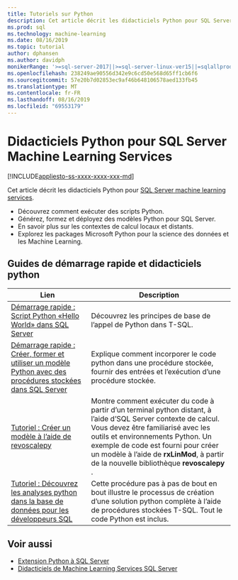 ```yaml
---
title: Tutoriels sur Python
description: Cet article décrit les didacticiels Python pour SQL Server Machine Learning Services. Découvrez comment exécuter des scripts Python. Générez, formez et déployez des modèles Python pour SQL Server. En savoir plus sur les contextes de calcul locaux et distants. Explorez les packages Microsoft Python pour la science des données et les Machine Learning.
ms.prod: sql
ms.technology: machine-learning
ms.date: 08/16/2019
ms.topic: tutorial
author: dphansen
ms.author: davidph
monikerRange: '>=sql-server-2017||>=sql-server-linux-ver15||=sqlallproducts-allversions'
ms.openlocfilehash: 238249ae90556d342e9c6cd50e568d65ff1cb6f6
ms.sourcegitcommit: 57e20b7d02853ec9af46b648106578aed133fb45
ms.translationtype: MT
ms.contentlocale: fr-FR
ms.lasthandoff: 08/16/2019
ms.locfileid: "69553179"
---
```

# <a name="python-tutorials-for-sql-server-machine-learning-services"></a>Didacticiels Python pour SQL Server Machine Learning Services
[!INCLUDE[appliesto-ss-xxxx-xxxx-xxx-md](../../includes/appliesto-ss-xxxx-xxxx-xxx-md.md)]

Cet article décrit les didacticiels Python pour [SQL Server machine learning services](../install/sql-machine-learning-services-windows-install.md). 

+ Découvrez comment exécuter des scripts Python.
+ Générez, formez et déployez des modèles Python pour SQL Server.
+ En savoir plus sur les contextes de calcul locaux et distants.
+ Explorez les packages Microsoft Python pour la science des données et les Machine Learning.

<a name="bkmk_pythontutorials"></a>

## <a name="python-quickstarts-and-tutorials"></a>Guides de démarrage rapide et didacticiels python

| Lien | Description |
|------|-------------|
| [Démarrage rapide : Script Python «Hello World» dans SQL Server](quickstart-python-run-using-t-sql.md) | Découvrez les principes de base de l’appel de Python dans T-SQL. |
| [Démarrage rapide : Créer, former et utiliser un modèle Python avec des procédures stockées dans SQL Server](quickstart-python-train-score-in-tsql.md) | Explique comment incorporer le code python dans une procédure stockée, fournir des entrées et l’exécution d’une procédure stockée. |
| [Tutoriel : Créer un modèle à l’aide de revoscalepy](use-python-revoscalepy-to-create-model.md) | Montre comment exécuter du code à partir d’un terminal python distant, à l’aide d’SQL Server contexte de calcul. Vous devez être familiarisé avec les outils et environnements Python. Un exemple de code est fourni pour créer un modèle à l’aide de **rxLinMod**, à partir de la nouvelle bibliothèque **revoscalepy** . |
| [Tutoriel : Découvrez les analyses python dans la base de données pour les développeurs SQL](sqldev-in-database-python-for-sql-developers.md) | Cette procédure pas à pas de bout en bout illustre le processus de création d’une solution python complète à l’aide de procédures stockées T-SQL. Tout le code Python est inclus.|

## <a name="see-also"></a>Voir aussi

+ [Extension Python à SQL Server](../concepts/extension-python.md)
+ [Didacticiels de Machine Learning Services SQL Server](machine-learning-services-tutorials.md)

